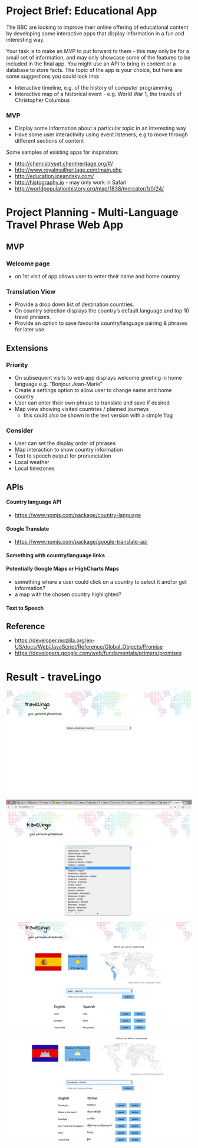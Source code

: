 
# Project Brief: Educational App

The BBC are looking to improve their online offering of educational content by developing some interactive apps that display information in a fun and interesting way.

Your task is to make an MVP to put forward to them - this may only be for a small set of information, and may only showcase some of the features to be included in the final app. You might use an API to bring in content or a database to store facts. The topic of the app is your choice, but here are some suggestions you could look into:

- Interactive timeline, e.g. of the history of computer programming
- Interactive map of a historical event - e.g. World War 1, the travels of Christopher Columbus

### MVP

- Display some information about a particular topic in an interesting way
- Have some user interactivity using event listeners, e.g to move through different sections of content

Some samples of existing apps for inspiration:

- http://chemistryset.chemheritage.org/#/
- http://www.royalmailheritage.com/main.php
- http://education.iceandsky.com/
- http://histography.io - may only work in Safari
- http://worldpopulationhistory.org/map/1838/mercator/1/0/24/


# Project Planning - Multi-Language Travel Phrase Web App


## MVP

### Welcome page
 - on 1st visit of app allows user to enter their name and home country

### Translation View
- Provide a drop down list of destination countries.  
- On country selection displays the country’s default language and top 10 travel phrases.
- Provide an option to save favourite country/language pairing & phrases for later use.


## Extensions

### Priority
- On subsequent visits to web app displays welcome greeting in home language e.g. “Bonjour Jean-Marie”
- Create a settings option to allow user to change name and home country
- User can enter their own phrase to translate and save if desired
- Map view showing visited countries / planned journeys
  - this could also be shown in the text version with a simple flag

### Consider
- User can set the display order of phrases
- Map interaction to show country information
- Text to speech output for pronunciation
- Local weather
- Local timezones


## APIs

#### Country language API
-  https://www.npmjs.com/package/country-language

#### Google Translate
- https://www.npmjs.com/package/google-translate-api

#### Something with country/language links

#### Potentially Google Maps or HighCharts Maps
- something where a user could click on a country to select it and/or get information?
- a map with the chosen country highlighted?

#### Text to Speech

## Reference
- https://developer.mozilla.org/en-US/docs/Web/JavaScript/Reference/Global_Objects/Promise
- https://developers.google.com/web/fundamentals/primers/promises

# Result - traveLingo

![Initial Splash Screen](./images/front_page.png)

![Selecting a Destination Country](./images/dropdown.png)

![Translation to Spanish / Spain Info](./images/spain.png)

![Translation to Khmer / Cambodia Info](./images/cambodia.png)
